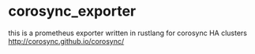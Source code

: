 # corosync_exporter
this is a prometheus exporter written in rustlang for corosync HA clusters
http://corosync.github.io/corosync/
